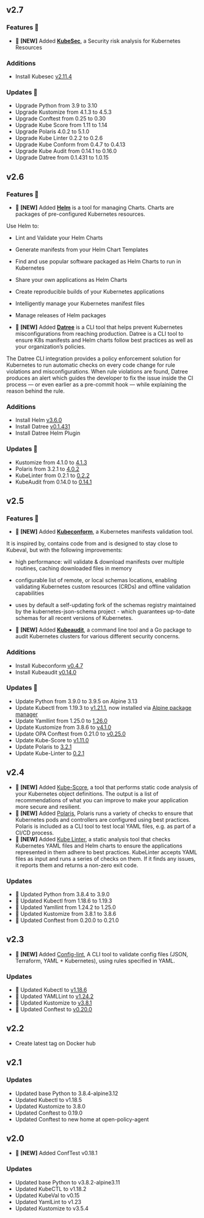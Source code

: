v2.7
----
### Features 🚀
* 🚀 **[NEW]** Added **[KubeSec](https://github.com/controlplaneio/kubesec)**, a Security risk analysis for Kubernetes Resources

### Additions
* Install Kubesec [v2.11.4](https://github.com/controlplaneio/kubesec/releases/tag/v2.11.4)

### Updates 📝
* Upgrade Python from 3.9 to 3.10
* Upgrade Kustomize from 4.1.3 to 4.5.3
* Upgrade Conftest from 0.25 to 0.30
* Upgrade Kube Score from 1.11 to 1.14
* Upgrade Polaris 4.0.2 to 5.1.0
* Upgrade Kube Linter 0.2.2 to 0.2.6
* Upgrade Kube Conform from 0.4.7 to 0.4.13
* Upgrade Kube Audit from 0.14.1 to 0.16.0
* Upgrade Datree from 0.1.431 to 1.0.15

v2.6
----
### Features 🚀
* 🚀 **[NEW]** Added **[Helm](https://github.com/helm/helm)** is a tool for managing Charts. Charts are packages of pre-configured Kubernetes resources.

Use Helm to:

* Lint and Validate your Helm Charts
* Generate manifests from your Helm Chart Templates
* Find and use popular software packaged as Helm Charts to run in Kubernetes
* Share your own applications as Helm Charts
* Create reproducible builds of your Kubernetes applications
* Intelligently manage your Kubernetes manifest files
* Manage releases of Helm packages

* 🚀 **[NEW]** Added **[Datree](https://github.com/datreeio/datree)** is a CLI tool that helps prevent Kubernetes misconfigurations from reaching production. Datree is a CLI tool to ensure K8s manifests and Helm charts follow best practices as well as your organization’s policies.

The Datree CLI integration provides a policy enforcement solution for Kubernetes to run automatic checks on every code change for rule violations and misconfigurations. When rule violations are found, Datree produces an alert which guides the developer to fix the issue inside the CI process — or even earlier as a pre-commit hook — while explaining the reason behind the rule.

### Additions
* Install Helm [v3.6.0](https://github.com/helm/helm/releases/tag/v3.6.0)
* Install Datree [v0.1.431](https://github.com/datreeio/datree/releases/tag/0.1.431)
* Install Datree Helm Plugin

### Updates 📝
* Kustomize from 4.1.0 to [4.1.3](https://github.com/kubernetes-sigs/kustomize/releases/tag/kustomize%2Fv4.1.3)
* Polaris from 3.2.1 to [4.0.2](https://github.com/FairwindsOps/polaris/releases/tag/4.0.2)
* KubeLinter from 0.2.1 to [0.2.2](https://github.com/stackrox/kube-linter/releases/tag/0.2.2)
* KubeAudit from 0.14.0 to [0.14.1](https://github.com/Shopify/kubeaudit/releases/tag/v0.14.1)


v2.5
----

### Features 🚀

* 🚀  **[NEW]** Added **[Kubeconform](https://github.com/yannh/kubeconform)**, a Kubernetes manifests validation tool.

It is inspired by, contains code from and is designed to stay close to Kubeval, but with the following improvements:

* high performance: will validate & download manifests over multiple routines, caching downloaded files in memory
* configurable list of remote, or local schemas locations, enabling validating Kubernetes custom resources (CRDs) and offline validation capabilities
* uses by default a self-updating fork of the schemas registry maintained by the kubernetes-json-schema project - which guarantees up-to-date schemas for all recent versions of Kubernetes.

* 🚀  **[NEW]** Added **[Kubeaudit](https://github.com/Shopify/kubeaudit)**, a command line tool and a Go package to audit Kubernetes clusters for various different security concerns.

### Additions
* Install Kubeconform [v0.4.7](https://github.com/yannh/kubeconform/releases/tag/v0.4.7)
* Install Kubeaudit [v0.14.0](https://github.com/Shopify/kubeaudit/releases/tag/v0.14.0)

### Updates 📝
* Update Python from 3.9.0 to 3.9.5 on Alpine 3.13
* Update Kubectl from 1.19.3 to [v1.21.1](https://github.com/kubernetes/kubernetes/blob/master/CHANGELOG/CHANGELOG-1.21.md), now installed via [Alpine package manager](https://pkgs.alpinelinux.org/package/edge/testing/x86_64/kubectl)
* Update Yamllint from 1.25.0 to [1.26.0](https://github.com/adrienverge/yamllint/blob/master/CHANGELOG.rst#1260-2021-01-29)
* Update Kustomize from 3.8.6 to [v4.1.0](https://github.com/kubernetes-sigs/kustomize/releases/tag/kustomize%2Fv4.1.0)
* Update OPA Conftest from 0.21.0 to [v0.25.0](https://github.com/open-policy-agent/conftest/releases/tag/v0.25.0)
* Update Kube-Score to [v1.11.0](https://github.com/zegl/kube-score/releases/tag/v1.11.0)
* Update Polaris to [3.2.1](https://github.com/FairwindsOps/polaris/releases/tag/3.2.1)
* Update Kube-Linter to [0.2.1](https://github.com/stackrox/kube-linter/releases/tag/0.2.1)


v2.4
----
* 🚀 **[NEW]** Added [Kube-Score](https://github.com/zegl/kube-score), a tool that performs static code analysis of your Kubernetes object definitions. The output is a list of recommendations of what you can improve to make your application more secure and resilient.
* 🚀 **[NEW]** Added [Polaris](https://github.com/FairwindsOps/polaris), Polaris runs a variety of checks to ensure that Kubernetes pods and controllers are configured using best practices. Polaris is included as a CLI tool to test local YAML files, e.g. as part of a CI/CD process.
* 🚀 **[NEW]** Added [Kube Linter](https://github.com/stackrox/kube-linter), a static analysis tool that checks Kubernetes YAML files and Helm charts to ensure the applications represented in them adhere to best practices. KubeLinter accepts YAML files as input and runs a series of checks on them. If it finds any issues, it reports them and returns a non-zero exit code.

### Updates
* 📝 Updated Python from 3.8.4 to 3.9.0
* 📝 Updated Kubectl from 1.18.6 to 1.19.3
* 📝 Updated Yamllint from 1.24.2 to 1.25.0
* 📝 Updated Kustomize from 3.8.1 to 3.8.6
* 📝 Updated Conftest from 0.20.0 to 0.21.0

v2.3
----
* 🚀 **[NEW]** Added [Config-lint](https://stelligent.github.io/config-lint/#/?id=%f0%9f%94%8d-config-lint-%f0%9f%94%8e), A CLI tool to validate config files (JSON, Terraform, YAML + Kubernetes), using rules specified in YAML.

### Updates
* 📝 Updated Kubectl to [v1.18.6](https://kubernetes.io/docs/setup/release/notes/)
* 📝 Updated YAMLLint to [v1.24.2](https://github.com/adrienverge/yamllint/blob/master/CHANGELOG.rst)
* 📝 Updated Kustomize to [v3.8.1](https://github.com/kubernetes-sigs/kustomize/releases/tag/kustomize%2Fv3.8.1)
* 📝 Updated Conftest to [v0.20.0](https://github.com/open-policy-agent/conftest/releases/tag/v0.20.0)

v2.2
----
* Create latest tag on Docker hub

v2.1
----

### Updates
* Updated base Python to 3.8.4-alpine3.12
* Updated Kubectl to v1.18.5
* Updated Kustomize to 3.8.0
* Updated Conftest to 0.19.0
* Updated Conftest to new home at open-policy-agent

v2.0
----

* 🚀 **[NEW]** Added ConfTest v0.18.1

### Updates
* Updated base Python to v3.8.2-alpine3.11
* Updated KubeCTL to v1.18.2
* Updated KubeVal to v0.15
* Updated YamlLint to v1.23
* Updated Kustomize to v3.5.4

